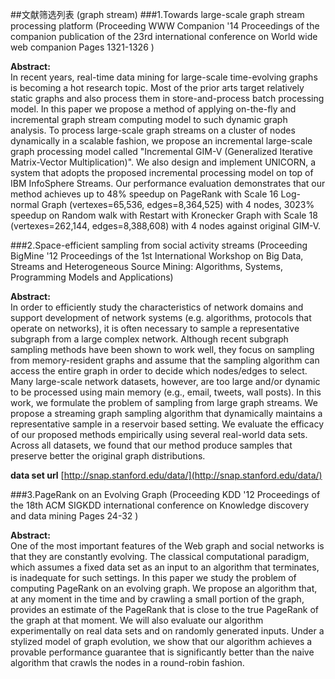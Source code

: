 ##文献筛选列表 (graph stream)
###1.Towards large-scale graph stream processing platform
(Proceeding
WWW Companion '14 Proceedings of the companion publication of the 23rd international conference on World wide web companion
Pages 1321-1326 )

**Abstract:**  
In recent years, real-time data mining for large-scale time-evolving graphs is becoming a hot research topic. Most of the prior arts target relatively static graphs and also process them in store-and-process batch processing model. In this paper we propose a method of applying on-the-fly and incremental graph stream computing model to such dynamic graph analysis. To process large-scale graph streams on a cluster of nodes dynamically in a scalable fashion, we propose an incremental large-scale graph processing model called "Incremental GIM-V (Generalized Iterative Matrix-Vector Multiplication)". We also design and implement UNICORN, a system that adopts the proposed incremental processing model on top of IBM InfoSphere Streams. Our performance evaluation demonstrates that our method achieves up to 48% speedup on PageRank with Scale 16 Log-normal Graph (vertexes=65,536, edges=8,364,525) with 4 nodes, 3023% speedup on Random walk with Restart with Kronecker Graph with Scale 18 (vertexes=262,144, edges=8,388,608) with 4 nodes against original GIM-V.

###2.Space-efficient sampling from social activity streams
(Proceeding
BigMine '12 Proceedings of the 1st International Workshop on Big Data, Streams and Heterogeneous Source Mining: Algorithms, Systems, Programming Models and Applications)

**Abstract:**  
In order to efficiently study the characteristics of network domains and support development of network systems (e.g. algorithms, protocols that operate on networks), it is often necessary to sample a representative subgraph from a large complex network. Although recent subgraph sampling methods have been shown to work well, they focus on sampling from memory-resident graphs and assume that the sampling algorithm can access the entire graph in order to decide which nodes/edges to select. Many large-scale network datasets, however, are too large and/or dynamic to be processed using main memory (e.g., email, tweets, wall posts). In this work, we formulate the problem of sampling from large graph streams. We propose a streaming graph sampling algorithm that dynamically maintains a representative sample in a reservoir based setting. We evaluate the efficacy of our proposed methods empirically using several real-world data sets. Across all datasets, we found that our method produce samples that preserve better the original graph distributions.

**data set url**
[http://snap.stanford.edu/data/](http://snap.stanford.edu/data/)

###3.PageRank on an Evolving Graph
(Proceeding
KDD '12 Proceedings of the 18th ACM SIGKDD international conference on Knowledge discovery and data mining
Pages 24-32 )

**Abstract:**  
One of the most important features of the Web graph and social networks is that they are constantly evolving. The classical computational paradigm, which assumes a fixed data set as an input to an algorithm that terminates, is inadequate for such settings. In this paper we study the problem of computing PageRank on an evolving graph. We propose an algorithm that, at any moment in the time and by crawling a small portion of the graph, provides an estimate of the PageRank that is close to the true PageRank of the graph at that moment. We will also evaluate our algorithm experimentally on real data sets and on randomly generated inputs. Under a stylized model of graph evolution, we show that our algorithm achieves a provable performance guarantee that is significantly better than the naive algorithm that crawls the nodes in a round-robin fashion.